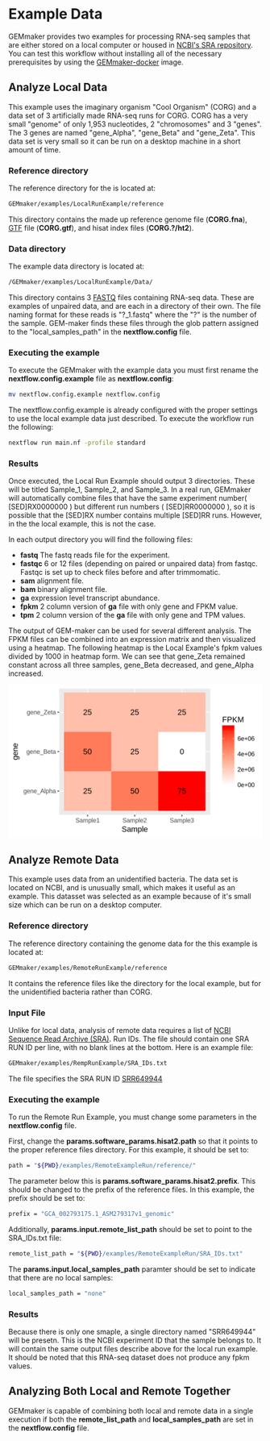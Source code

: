 
# Example Data

GEMmaker provides two examples for processing RNA-seq samples that are either stored on a local computer or housed in [NCBI's SRA repository](https://www.ncbi.nlm.nih.gov/sra).  You can test this workflow without installing all of the necessary prerequisites by using the [GEMmaker-docker](https://github.com/SystemsGenetics/GEMmaker-docker) image.


## Analyze Local Data
This example uses the imaginary organism "Cool Organism" (CORG) and a data set of 3 artificially made RNA-seq runs for CORG. CORG has a very small "genome" of only 1,953 nucleotides, 2 "chromosomes" and 3 "genes". The 3 genes are named "gene\_Alpha", "gene\_Beta" and "gene\_Zeta".  This data set is very small so it can be run on a desktop machine in a short amount of time.

### Reference directory
The reference directory for the is located at:
```bash
GEMmaker/examples/LocalRunExample/reference
```
This directory contains the made up reference genome file (**CORG.fna**), [GTF](https://uswest.ensembl.org/info/website/upload/gff.html) file (**CORG.gtf**), and hisat index files (**CORG.?/ht2**).

### Data directory
The example data directory is located at:  
```bash
/GEMmaker/examples/LocalRunExample/Data/
```
This directory contains 3 [FASTQ](https://en.wikipedia.org/wiki/FASTQ_format) files containing RNA-seq data. These are examples of unpaired data, and are each in a directory of their own. The file naming format for these reads is "?\_1.fastq" where the "?" is the number of the sample. GEM-maker finds these files through the glob pattern assigned to the "local\_samples\_path" in the **nextflow.config** file.

### Executing the example

To execute the GEMmaker with the example data you must first rename the **nextflow.config.example** file as **nextflow.config**:

```bash
mv nextflow.config.example nextflow.config
```
The nextflow.config.example is already configured with the proper settings to use the local example data just described.  To execute the workflow run the following:

```bash
nextflow run main.nf -profile standard
```

### Results
Once executed, the Local Run Example should output 3 directories. These will be titled Sample_1, Sample_2, and Sample_3. In a real run, GEMmaker will automatically combine files that have the same experiment number( \[SED\]RX0000000 ) but different run numbers ( \[SED\]RR0000000 ), so it is possible that the \[SED\]RX number contains multiple \[SED\]RR runs. However, in the the local example, this is not the case.

In each output directory you will find the following files:
- **fastq**   The fastq reads file for the experiment.
- **fastqc**  6 or 12 files (depending on paired or unpaired data) from fastqc. Fastqc is set up to check files before and after trimmomatic.
- **sam**  alignment file.
- **bam**   binary alignment file.
- **ga**  expression level transcript abundance.
- **fpkm**  2 column version of **ga** file with only gene and FPKM value.
- **tpm** 2 column version of the **ga** file with only gene and TPM values.

The output of GEM-maker can be used for several different analysis. The FPKM files can be combined into an expression matrix and then visualized using a heatmap. The following heatmap is the Local Example's fpkm values divided by 1000 in heatmap form. We can see that gene_Zeta remained constant across all three samples, gene_Beta decreased, and gene_Alpha increased.

![heatmap](../images/heatmap.png)

## Analyze Remote Data
This example uses data from an unidentified bacteria. The data set is located on NCBI, and is unusually small, which makes it useful as an example.  This datasset was selected as an example because of it's small size which can be run on a desktop computer.

### Reference directory
The reference directory containing the genome data for the this example is located at:
```bash
GEMmaker/examples/RemoteRunExample/reference
```
It contains the reference files like the directory for the local example, but for the unidentified bacteria rather than CORG.

### Input File
Unlike for local data, analysis of remote data requires a list of [NCBI Sequence Read Archive (SRA)](https://www.ncbi.nlm.nih.gov/sra). Run IDs. The file should contain one SRA RUN ID per line, with no blank lines at the bottom. Here is an example file:

```bash
GEMmaker/examples/RempRunExample/SRA_IDs.txt
```
The file specifies the SRA RUN ID [SRR649944](https://www.ncbi.nlm.nih.gov/sra/SRR649944/)

### Executing the example
To run the Remote Run Example, you must change some parameters in the **nextflow.config** file.

First, change the **params.software_params.hisat2.path** so that it points to the proper reference files directory. For this example, it should be set to:
```bash
path = "${PWD}/examples/RemoteExampleRun/reference/"
```
The parameter below this is **params.software_params.hisat2.prefix**. This should be changed to the prefix of the reference files. In this example, the prefix should be set to:
```bash
prefix = "GCA_002793175.1_ASM279317v1_genomic"
```

Additionally, **params.input.remote_list_path** should be set to point to the SRA_IDs.txt file:
```bash
remote_list_path = "${PWD}/examples/RemoteExampleRun/SRA_IDs.txt"
```  
The **params.input.local_samples_path** paramter should be set to indicate that there are no local samples:
```bash
local_samples_path = "none"
```
### Results
Because there is only one smaple, a single directory named "SRR649944" will be presetn. This is the NCBI experiment ID that the sample belongs to. It will contain the same output files describe above for the local run example.  It should be noted that this RNA-seq dataset does not produce any fpkm values.

## Analyzing Both Local and Remote Together
GEMmaker is capable of combining both local and remote data in a single execution if both the **remote_list_path** and **local_samples_path** are set in the **nextflow.config** file.
